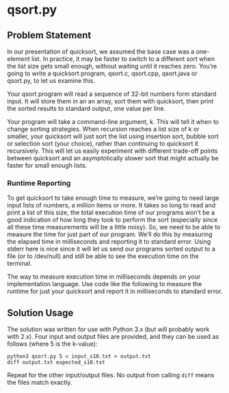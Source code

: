 # qsort.py

## Problem Statement

In our presentation of quicksort, we assumed the base case was a one-element list. In practice, it may be faster to switch to a different sort when the list size gets small enough, without waiting until it reaches zero. You’re going to write a quicksort program, qsort.c, qsort.cpp, qsort.java or qsort.py, to let us examine this.

Your qsort program will read a sequence of 32-bit numbers form standard input. It will store them in an an array, sort them with quicksort, then print the sorted results to standard output, one value per line.

Your program will take a command-line argument, k. This will tell it when to change sorting strategies. When recursion reaches a list size of k or smaller, your quicksort will just sort the list using insertion sort, bubble sort or selection sort (your choice), rather than continuing to quicksort it recursively. This will let us easily experiment with different trade-off points between quicksort and an asymptotically slower sort that might actually be faster for small enough lists.

### Runtime Reporting

To get quicksort to take enough time to measure, we’re going to need large input lists of numbers, a million items or more. It takes so long to read and print a list of this size, the total execution time of our programs won’t be a good indication of how long they took to perform the sort (especially since all these time measurements will be a little noisy). So, we need to be able to measure the time for just part of our program. We’ll do this by measuring the elapsed time in milliseconds and reporting it to standard error. Using stderr here is nice since it will let us send our programs sorted output to a file (or to /dev/null) and still be able to see the execution time on the terminal.

The way to measure execution time in milliseconds depends on your implementation language. Use code like the following to measure the runtime for just your quicksort and report it in milliseconds to standard error.

## Solution Usage

The solution was written for use with Python 3.x (but will probably work with 2.x). Four input and output files are provided, and they can be used as follows (where 5 is the k-value):

```
python3 qsort.py 5 < input_s10.txt > output.txt
diff output.txt expected_s10.txt 
```

Repeat for the other input/output files. No output from calling `diff` means the files match exactly.